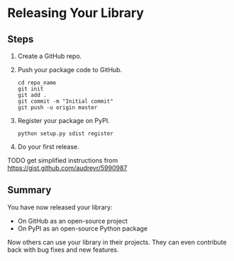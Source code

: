 # Releasing Your Library

## Steps

1. Create a GitHub repo.
2. Push your package code to GitHub.

    ```
    cd repo_name
    git init
    git add .
    git commit -m "Initial commit"
    git push -u origin master
    ```

3. Register your package on PyPI.

    ```
    python setup.py sdist register
    ```

4. Do your first release.

TODO get simplified instructions from https://gist.github.com/audreyr/5990987

## Summary

You have now released your library:

* On GitHub as an open-source project
* On PyPI as an open-source Python package

Now others can use your library in their projects. They can even contribute back with bug fixes and new features.
